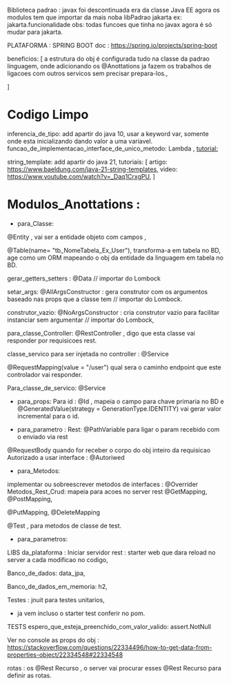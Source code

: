 
Biblioteca padrao : javax foi descontinuada era da classe Java EE agora os modulos tem que importar da mais noba libPadrao jakarta ex: jakarta.funcionalidade
obs: todas funcoes que tinha no javax agora é só mudar para jakarta.

PLATAFORMA : SPRING BOOT
doc : https://spring.io/projects/spring-boot

beneficios: [
a estrutura do obj é configurada tudo na classe da padrao linguagem, onde adicionando os @Anottations ja fazem os trabalhos de ligacoes com outros servicos sem precisar prepara-los.,


]

# Codigo Limpo
inferencia_de_tipo: add apartir do java 10, usar a keyword var, somente onde esta inicializando dando valor a uma variavel.
funcao_de_implementacao_interface_de_unico_metodo: Lambda , [tutorial: ](https://www.youtube.com/watch?v=lbCYLgoVpfQ&t=215s)

string_template: add apartir do java 21, tutoriais: [
  artigo: https://www.baeldung.com/java-21-string-templates,
  video: https://www.youtube.com/watch?v=_Daq1CrxgPU,
]

# Modulos_Anottations :

- para_Classe:

@Entity , vai ser a entidade objeto com campos ,

@Table(name= "tb_NomeTabela_Ex_User"), transforma-a em tabela no BD, age como um ORM mapeando o obj da entidade da linguagem em tabela no BD.

gerar_getters_setters : @Data // importar do Lombock

setar_args:  @AllArgsConstructor : gera construtor com os argumentos baseado nas props que a classe tem  // importar do Lombock.

construtor_vazio: @NoArgsConstructor : cria construtor vazio para facilitar instanciar sem argumentar // importar do Lombock,

para_classe_Controller: @RestController , digo que esta classe vai responder por requisicoes rest.

classe_servico para ser injetada no controller : @Service

@RequestMapping(value = "/user") qual sera o caminho endpoint que este controlador vai responder.

Para_classe_de_servico: @Service


- para_props:
Para id : @Id , mapeia o campo para chave primaria no BD
e @GeneratedValue(strategy = GenerationType.IDENTITY) vai gerar valor incremental para o id.

- para_parametro :
Rest:
@PathVariable para ligar o param recebido com o enviado via rest

@RequestBody quando for receber o corpo do  obj inteiro da requisicao
Autorizado a usar interface : @Autoriwed




- para_Metodos:

implementar ou sobreescrever metodos de interfaces : @Overrider
Metodos_Rest_Crud: mapeia para acoes no server rest @GetMapping, @PostMapping,

@PutMapping, @DeleteMapping

@Test , para metodos de classe de test.
- para_parametros:


LIBS
da_plataforma :
Iniciar servidor rest : starter web que dara reload no server a cada modificao no codigo,

Banco_de_dados: data_jpa,

Banco_de_dados_em_memoria: h2,

Testes : jnuit para testes unitarios,
- ja vem incluso o starter test conferir no pom.


TESTS
espero_que_esteja_preenchido_com_valor_valido: assert.NotNull

Ver no console as props do obj : https://stackoverflow.com/questions/22334496/how-to-get-data-from-properties-object/22334548#22334548

rotas : os @Rest Recurso , o server vai procurar esses @Rest Recurso para definir as rotas.


